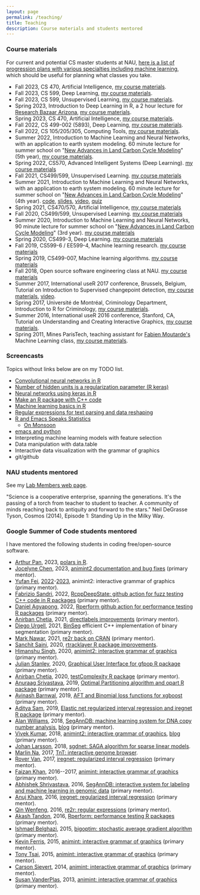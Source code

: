 ```yaml
---
layout: page
permalink: /teaching/
title: Teaching
description: Course materials and students mentored
---
```


### Course materials

For current and potential CS master students at NAU, [here is a list
of progression plans with various specialties including machine
learning](https://github.com/NAU-CS/progression-plans), which should
be useful for planning what classes you take.

- Fall 2023, CS 470, Artificial Intelligence, [my course materials](https://github.com/tdhock/2023-08-artificial-intelligence).
- Fall 2023, CS 599, Deep Learning, [my course materials](https://github.com/tdhock/2023-08-deep-learning).
- Fall 2023, CS 599, Unsupervised Learning, [my course materials](https://github.com/tdhock/2023-08-unsupervised-learning).
- Spring 2023, Introduction to Deep Learning in R, a 2 hour lecture
  for [Research Bazaar
  Arizona](https://researchbazaar.arizona.edu/resbaz/Arizona2023/),
  [my course materials](https://github.com/tdhock/2023-res-baz-az).
- Spring 2023, CS 470, Artificial Intelligence, [my course materials](https://github.com/tdhock/cs470-570-spring-2023).
- Fall 2022, CS 499-002 (5893), Deep Learning, [my course
  materials](https://github.com/tdhock/cs499-599-fall-2022).
- Fall 2022, CS 105/205/305, Computing Tools, [my course materials](https://github.com/tdhock/cs105-205-305-fall-2022).
- Summer 2022, Introduction to Machine Learning and Neural Networks,
  with an application to earth system modeling. 60 minute lecture for
  summer school on "[New Advances in Land Carbon Cycle
  Modeling](http://www2.nau.edu/luo-lab/?workshop)" (5th
  year), [my course materials](https://github.com/tdhock/2020-yiqi-summer-school#prepared-for-the-summer-school-4th-year-2021).
- Spring 2022, CS570, Advanced Intelligent Systems (Deep Learning). [my course materials](https://github.com/tdhock/cs570-spring-2022)
- Fall 2021, CS499/599, Unsupervised Learning. [my course materials](https://github.com/tdhock/cs499-599-fall-2021)
- Summer 2021, Introduction to Machine Learning and Neural Networks,
  with an application to earth system modeling. 60 minute lecture for
  summer school on "[New Advances in Land Carbon Cycle
  Modeling](http://www2.nau.edu/luo-lab/?workshop)" (4th year). [code](https://github.com/tdhock/2020-yiqi-summer-school), [slides](https://github.com/tdhock/2020-yiqi-summer-school/blob/master/raw/master/slides-short.pdf), [video](https://youtu.be/c21etYEb-tE), [quiz](https://forms.office.com/Pages/ResponsePage.aspx?id=n57UJ-GJoEqZo9NbV7K6A4W5m6WiFvFJkzgC_Y4KHq9UQkJTRjBVS1A5TDJBSkc5OUxKSDJEVkM3OC4u)
- Spring 2021, CS470/570, Artificial Intelligence, [my course materials](https://github.com/tdhock/cs470-570-spring-2021)
- Fall 2020, CS499/599, Unsupervised Learning. [my course materials](https://github.com/tdhock/cs499-599-fall-2020)
- Summer 2020, Introduction to Machine Learning and Neural Networks,
  90 minute lecture for summer school on "[New Advances in Land Carbon
  Cycle Modeling](http://www2.nau.edu/luo-lab/?workshop)" (3rd
  year). [my course
  materials](https://github.com/tdhock/2020-yiqi-summer-school)
- Spring 2020, CS499-3, Deep Learning. [my course materials](https://github.com/tdhock/cs499-spring2020/)
- Fall 2019, CS599-6 / EE599-4, Machine learning research. [my course
  materials](https://github.com/tdhock/cs599-fall2019/)
- Spring 2019, CS499-007, Machine learning algorithms. [my course materials](https://github.com/tdhock/cs499-spring2019)
- Fall 2018, Open source software engineering class at
  NAU. [my course materials](https://github.com/tdhock/oss-class-ideas)
- Summer 2017, International useR 2017 conference, Brussels, Belgium,
  Tutorial on Introduction to Supervised changepoint detection,
  [my course materials](https://tdhock.github.io/change-tutorial/Supervised.html),
  [video](https://channel9.msdn.com/events/useR-international-R-User-conferences/useR-International-R-User-2017-Conference/Introduction-to-optimal-changepoint-detection-algorithms-II?term%3Dhocking).
- Spring 2017, Université de Montréal, Criminology Department,
  Introduction to R for Criminology,
  [my course materials](https://github.com/tdhock/intro-R-criminology).
- Summer 2016, International useR 2016 conference, Stanford, CA,
  Tutorial on Understanding and Creating Interactive Graphics,
  [my course materials](https://github.com/tdhock/interactive-tutorial).
- Spring 2011, Mines ParisTech, teaching assistant for
  [Fabien Moutarde's](http://perso.mines-paristech.fr/fabien.moutarde/index.html)
  Machine Learning class,
  [my course
  materials](https://rcdata.nau.edu/genomic-ml/public_html/mines-course/Mines-ParisTech-machine-learning-projects.html).
  
### Screencasts

Topics without links below are on my TODO list.

- [Convolutional neural networks in R](https://www.youtube.com/playlist?list=PLwc48KSH3D1O1iWRXid7CsiXI9gO9lS4V)
- [Number of hidden units is a regularization parameter (R keras)](https://www.youtube.com/playlist?list=PLwc48KSH3D1MvTf_JOI00_eIPcoeYMM_o)
- [Neural networks using keras in R](https://www.youtube.com/playlist?list=PLwc48KSH3D1PYdSd_27USy-WFAHJIfQTK)
- [Make an R package with C++ code](https://www.youtube.com/playlist?list=PLwc48KSH3D1OkObQ22NHbFwEzof2CguJJ)
- [Machine learning basics in R](https://www.youtube.com/playlist?list=PLwc48KSH3D1M78ilQi35KPe2GHa7B_Rme)
- [Regular expressions for text parsing and data reshaping](https://www.youtube.com/playlist?list=PLwc48KSH3D1P8R7470s0lgcUObJLEXSSO)
- [R and Emacs Speaks Statistics](https://www.youtube.com/playlist?list=PLwc48KSH3D1Onsed66FPLywMSIQmAhUYJ)
  - [On Monsoon](https://www.youtube.com/watch?v=PByS8QnqDGc&list=PLwc48KSH3D1Onsed66FPLywMSIQmAhUYJ&index=11)
- [emacs and python](https://www.youtube.com/playlist?list=PLwc48KSH3D1OeAHFQhWpd8Fz8rLhTaD7t)
- Interpreting machine learning models with feature selection
- Data manipulation with data.table
- Interactive data visualization with the grammar of graphics
- git/github 
  
### NAU students mentored

See my [Lab Members web page](http://ml.nau.edu/members/).

"Science is a cooperative enterprise, spanning the generations. It's
the passing of a torch from teacher to student to teacher. A community
of minds reaching back to antiquity and forward to the stars." Neil
DeGrasse Tyson, Cosmos (2014), Episode 1: Standing Up in the Milky Way.

### Google Summer of Code students mentored

I have mentored the
following students in coding free/open-source software.
- [Arthur Pan](https://github.com/ampurrr), 2023, [polars in
  R](https://sicheng-pan.github.io/GSoC-2023/).
- [Jocelyne Chen](https://github.com/ampurr), 2023, [animint2
  documentation and bug fixes](https://gsoc.ampurr.com) (primary mentor).
- [Yufan Fei](https://github.com/Faye-yufan),
  [2022](https://github.com/Faye-yufan/gsoc22-animint/blob/master/README.md)-[2023](https://faye-yufan.github.io/gsoc22-animint/2023-11-04-gsoc23-summary/),
  animint2: interactive grammar of graphics (primary mentor).
- [Fabrizio Sandri](https://github.com/FabrizioSandri), 2022,
  [RcppDeepState: github action for fuzz testing C++ code in R
  packages](https://fabriziosandri.github.io/gsoc-2022-blog/summary/2022/09/08/gsoc-summary.html) (primary mentor).
- [Daniel Agyapong](https://github.com/EngineerDanny), 2022, [Rperform
  github action for performance testing R
  packages](https://engineerdanny.github.io/GSOC22-RPerform-Blog/)
  (primary mentor).
- [Anirban Chetia](https://github.com/Anirban166), 2021, [directlabels
  improvements](https://github.com/Anirban166/directlabels) (primary mentor).
- [Diego Urgell](https://github.com/diego-urgell), 2021,
  [BinSeg](https://github.com/diego-urgell/BinSeg) efficient C++
  implementation of binary segmentation (primary mentor).
- [Mark Nawar](https://github.com/Mark-Nawar), 2021, [re2r back on CRAN](https://github.com/rstats-gsoc/gsoc2021/wiki/re2r-back-on-CRAN) (primary mentor).
- [Sanchit Saini](https://github.com/sanchit-saini), 2020,
  [rtracklayer R package
  improvements](https://github.com/rstats-gsoc/gsoc2020/wiki/rtracklayer-improvements).
- [Himanshu Singh](https://github.com/lazycipher), 2020, [animint2:
  interactive grammar of
  graphics](https://github.com/tdhock/animint2) (primary mentor).
- [Julian Stanley](https://github.com/julianstanley), 2020, [Graphical
  User Interface for gfpop R
  package](https://github.com/julianstanley/gfpop-gui) (primary mentor).
- [Anirban Chetia](https://github.com/Anirban166), 2020,
  [testComplexity R
  package](https://github.com/Anirban166/testComplexity) (primary mentor).
- [Anuraag Srivastava](https://github.com/as4378), 2019, [Optimal
  Partitioning algorithm and opart R
  package](https://github.com/as4378/opart) (primary mentor).
- [Avinash Barnwal](https://github.com/avinashbarnwal/), 2019, [AFT
  and Binomial loss functions for
  xgboost](https://github.com/avinashbarnwal/GSOC-2019) (primary mentor).
- [Aditya Sam](https://github.com/theadityasam/), 2019, [Elastic net regularized interval regression and iregnet R package](https://theadityasam.github.io/GSOC2019/) (primary mentor).
- [Alan Williams](https://github.com/aw1231), 2018,
  [SegAnnDB: machine learning system for DNA copy number analysis](https://github.com/tdhock/SegAnnDB),
  [blog](https://medium.com/alans-gsoc-blog/work-product-a1080d175160) (primary mentor).
- [Vivek Kumar](https://github.com/vivekktiwari), 2018,
  [animint2: interactive grammar of graphics](https://github.com/tdhock/animint2),
  [blog](https://vivekktiwari.github.io/gsoc18/) (primary mentor).
- [Johan Larsson](https://github.com/jolars), 2018,
  [sgdnet: SAGA algorithm for sparse linear models](https://github.com/jolars/sgdnet).
- [Marlin Na](https://github.com/Marlin-Na), 2017,
  [TnT: interactive genome browser](https://github.com/Marlin-Na/TnT).
- [Rover Van](https://github.com/RoverVan), 2017, [iregnet: regularized interval regression](https://github.com/anujkhare/iregnet) (primary mentor).
- [Faizan Khan](https://github.com/faizan-khan-iit), 2016--2017, [animint: interactive grammar of graphics](https://github.com/tdhock/animint) (primary mentor).
- [Abhishek Shrivastava](https://github.com/abstatic), 2016,
  [SegAnnDB: interactive system for labeling and machine learning in genomic data](https://github.com/tdhock/SegAnnDB) (primary mentor).
- [Anuj Khare](https://github.com/anujkhare), 2016, [iregnet: regularized interval regression](https://github.com/anujkhare/iregnet) (primary mentor).
- [Qin Wenfeng](https://github.com/qinwf), 2016, [re2r: regular expressions](https://github.com/qinwf/re2r) (primary mentor).
- [Akash Tandon](https://github.com/analyticalmonk), 2016, [Rperform:
  performance testing R
  packages](https://github.com/analyticalmonk/Rperform) (primary
  mentor).
- [Ishmael Belghazi](https://github.com/IshmaelBelghazi), 2015,
  [bigoptim: stochastic average gradient
  algorithm](https://github.com/IshmaelBelghazi/bigoptim) (primary
  mentor).
- [Kevin Ferris](https://github.com/kferris10), 2015, [animint:
  interactive grammar of graphics](https://github.com/tdhock/animint)
  (primary mentor).
- [Tony Tsai](https://github.com/caijun), 2015, [animint: interactive
  grammar of graphics](https://github.com/tdhock/animint) (primary
  mentor).
- [Carson Sievert](https://github.com/cpsievert), 2014, [animint:
  interactive grammar of graphics](https://github.com/tdhock/animint)
  (primary mentor).
- [Susan VanderPlas](https://github.com/srvanderplas), 2013, [animint:
  interactive grammar of graphics](https://github.com/tdhock/animint)
  (primary mentor).


